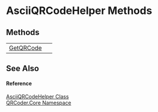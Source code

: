 # AsciiQRCodeHelper Methods




## Methods
<table>
<tr>
<td><a href="M_QRCoder_Core_AsciiQRCodeHelper_GetQRCode.md">GetQRCode</a></td>
<td> </td></tr>
</table>

## See Also


#### Reference
<a href="T_QRCoder_Core_AsciiQRCodeHelper.md">AsciiQRCodeHelper Class</a>  
<a href="N_QRCoder_Core.md">QRCoder.Core Namespace</a>  

